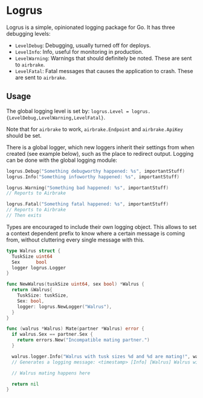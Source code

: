 # Logrus

Logrus is a simple, opinionated logging package for Go. It has three debugging
levels:

* `LevelDebug`: Debugging, usually turned off for deploys.
* `LevelInfo`: Info, useful for monitoring in production.
* `LevelWarning`: Warnings that should definitely be noted. These are sent to
  `airbrake`.
* `LevelFatal`: Fatal messages that causes the application to crash. These are
  sent to `airbrake`.

## Usage

The global logging level is set by: `logrus.Level = logrus.{LevelDebug,LevelWarning,LevelFatal}`.

Note that for `airbrake` to work, `airbrake.Endpoint` and `airbrake.ApiKey`
should be set.

There is a global logger, which new loggers inherit their settings from when
created (see example below), such as the place to redirect output. Logging can
be done with the global logging module:

```go
logrus.Debug("Something debugworthy happened: %s", importantStuff)
logrus.Info("Something infoworthy happened: %s", importantStuff)

logrus.Warning("Something bad happened: %s", importantStuff)
// Reports to Airbrake

logrus.Fatal("Something fatal happened: %s", importantStuff)
// Reports to Airbrake
// Then exits
```

Types are encouraged to include their own logging object. This allows to set a
context dependent prefix to know where a certain message is coming from, without
cluttering every single message with this.

```go
type Walrus struct {
  TuskSize uint64
  Sex      bool
  logger logrus.Logger
}

func NewWalrus(tuskSize uint64, sex bool) *Walrus {
  return &Walrus{
    TuskSize: tuskSize,
    Sex: bool,
    logger: logrus.NewLogger("Walrus"),
  }
}

func (walrus *Walrus) Mate(partner *Walrus) error {
  if walrus.Sex == partner.Sex {
    return errors.New("Incompatible mating partner.")
  }

  walrus.logger.Info("Walrus with tusk sizes %d and %d are mating!", walrus.TuskSize, partner.TuskSize)
  // Generates a logging message: <timestamp> [Info] [Walrus] Walrus with tusk sizes <int> and <int> are mating!

  // Walrus mating happens here

  return nil
}
```
